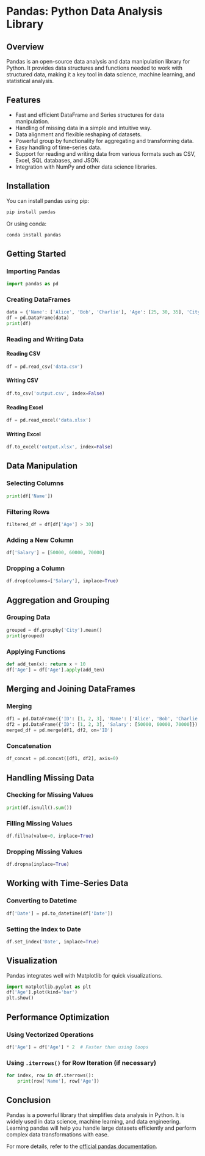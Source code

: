 # Pandas: Python Data Analysis Library

## Overview
Pandas is an open-source data analysis and data manipulation library for Python. It provides data structures and functions needed to work with structured data, making it a key tool in data science, machine learning, and statistical analysis.

## Features
- Fast and efficient DataFrame and Series structures for data manipulation.
- Handling of missing data in a simple and intuitive way.
- Data alignment and flexible reshaping of datasets.
- Powerful group by functionality for aggregating and transforming data.
- Easy handling of time-series data.
- Support for reading and writing data from various formats such as CSV, Excel, SQL databases, and JSON.
- Integration with NumPy and other data science libraries.

## Installation
You can install pandas using pip:
```sh
pip install pandas
```
Or using conda:
```sh
conda install pandas
```

## Getting Started
### Importing Pandas
```python
import pandas as pd
```

### Creating DataFrames
```python
data = {'Name': ['Alice', 'Bob', 'Charlie'], 'Age': [25, 30, 35], 'City': ['New York', 'Los Angeles', 'Chicago']}
df = pd.DataFrame(data)
print(df)
```

### Reading and Writing Data
#### Reading CSV
```python
df = pd.read_csv('data.csv')
```
#### Writing CSV
```python
df.to_csv('output.csv', index=False)
```

#### Reading Excel
```python
df = pd.read_excel('data.xlsx')
```
#### Writing Excel
```python
df.to_excel('output.xlsx', index=False)
```

## Data Manipulation
### Selecting Columns
```python
print(df['Name'])
```

### Filtering Rows
```python
filtered_df = df[df['Age'] > 30]
```

### Adding a New Column
```python
df['Salary'] = [50000, 60000, 70000]
```

### Dropping a Column
```python
df.drop(columns=['Salary'], inplace=True)
```

## Aggregation and Grouping
### Grouping Data
```python
grouped = df.groupby('City').mean()
print(grouped)
```

### Applying Functions
```python
def add_ten(x): return x + 10
df['Age'] = df['Age'].apply(add_ten)
```

## Merging and Joining DataFrames
### Merging
```python
df1 = pd.DataFrame({'ID': [1, 2, 3], 'Name': ['Alice', 'Bob', 'Charlie']})
df2 = pd.DataFrame({'ID': [1, 2, 3], 'Salary': [50000, 60000, 70000]})
merged_df = pd.merge(df1, df2, on='ID')
```

### Concatenation
```python
df_concat = pd.concat([df1, df2], axis=0)
```

## Handling Missing Data
### Checking for Missing Values
```python
print(df.isnull().sum())
```

### Filling Missing Values
```python
df.fillna(value=0, inplace=True)
```

### Dropping Missing Values
```python
df.dropna(inplace=True)
```

## Working with Time-Series Data
### Converting to Datetime
```python
df['Date'] = pd.to_datetime(df['Date'])
```

### Setting the Index to Date
```python
df.set_index('Date', inplace=True)
```

## Visualization
Pandas integrates well with Matplotlib for quick visualizations.
```python
import matplotlib.pyplot as plt
df['Age'].plot(kind='bar')
plt.show()
```

## Performance Optimization
### Using Vectorized Operations
```python
df['Age'] = df['Age'] * 2  # Faster than using loops
```

### Using `.iterrows()` for Row Iteration (if necessary)
```python
for index, row in df.iterrows():
    print(row['Name'], row['Age'])
```

## Conclusion
Pandas is a powerful library that simplifies data analysis in Python. It is widely used in data science, machine learning, and data engineering. Learning pandas will help you handle large datasets efficiently and perform complex data transformations with ease.

For more details, refer to the [official pandas documentation](https://pandas.pydata.org/).

